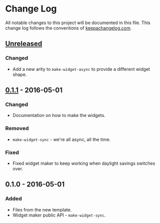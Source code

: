# Change Log
All notable changes to this project will be documented in this file. This change log follows the conventions of [keepachangelog.com](http://keepachangelog.com/).

## [Unreleased]
### Changed
- Add a new arity to `make-widget-async` to provide a different widget shape.

## [0.1.1] - 2016-05-01
### Changed
- Documentation on how to make the widgets.

### Removed
- `make-widget-sync` - we're all async, all the time.

### Fixed
- Fixed widget maker to keep working when daylight savings switches over.

## 0.1.0 - 2016-05-01
### Added
- Files from the new template.
- Widget maker public API - `make-widget-sync`.

[Unreleased]: https://github.com/your-name/hello-ring/compare/0.1.1...HEAD
[0.1.1]: https://github.com/your-name/hello-ring/compare/0.1.0...0.1.1
